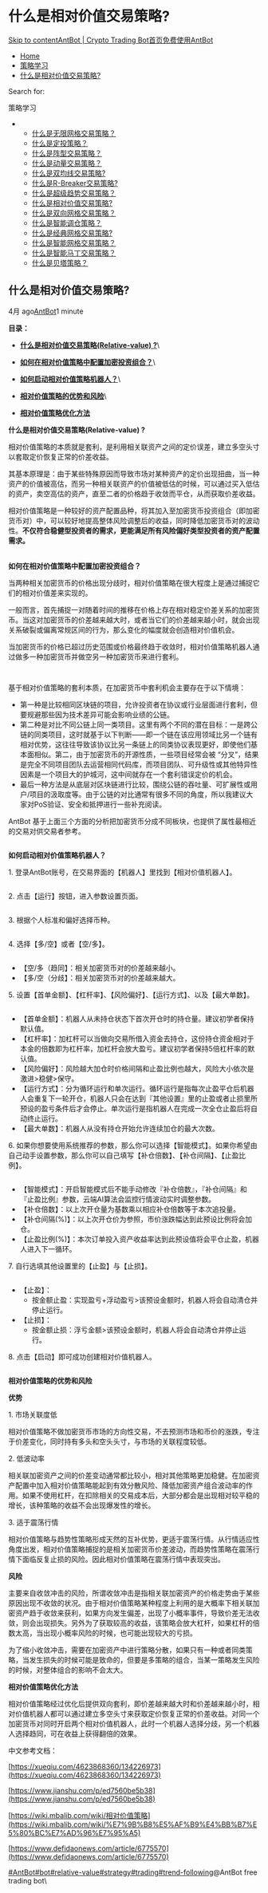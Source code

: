 # 什么是相对价值交易策略?

[Skip to content](https://www.antrade.io/guide/docs/cn/relative-value/#content)[AntBot | Crypto Trading Bot](https://www.antrade.io/guide/docs/cn/)[首页](https://www.antrade.io/guide/docs/cn/)[免费使用AntBot](https://antrade.io/)

* [Home](https://www.antrade.io/guide/docs/cn)
* [策略学习](https://www.antrade.io/guide/docs/cn/cn-strategy/)
* [什么是相对价值交易策略?](https://www.antrade.io/guide/docs/cn/relative-value/)

Search for:

策略学习

*
  * [什么是无限网格交易策略？](https://www.antrade.io/guide/docs/cn/infinity\_grid/)
  * [什么是定投策略？](https://www.antrade.io/guide/docs/cn/regular\_investment/)
  * [什么是阵型交易策略？](https://www.antrade.io/guide/docs/cn/strategy\_formation/)
  * [什么是动量交易策略？](https://www.antrade.io/guide/docs/cn/strategy-momentum/)
  * [什么是双均线交易策略?](https://www.antrade.io/guide/docs/cn/d-kama/)
  * [什么是R-Breaker交易策略?](https://www.antrade.io/guide/docs/cn/r-breaker/)
  * [什么是超级趋势交易策略？](https://www.antrade.io/guide/docs/cn/supertrend/)
  * [什么是相对价值交易策略?](https://www.antrade.io/guide/docs/cn/relative-value/)
  * [什么是双向网格交易策略？](https://www.antrade.io/guide/docs/cn/cn\_strategy\_dual\_grid/)
  * [什么是智能调仓策略？](https://www.antrade.io/guide/docs/cn/cn\_strategy\_rebalancing/)
  * [什么是经典网格交易策略?](https://www.antrade.io/guide/docs/cn/cn\_strategy\_grid/)
  * [什么是智能网格交易策略？](https://www.antrade.io/guide/docs/cn/cn\_strategy\_grid\_ai/)
  * [什么是智能马丁交易策略？](https://www.antrade.io/guide/docs/cn/cn\_strategy\_dca/)
  * [什么是贝塔策略？](https://www.antrade.io/guide/docs/cn/strategy\_ai\_beta/)

## 什么是相对价值交易策略?

4月 ago[AntBot](https://www.antrade.io/guide/docs/cn/author/antbot/)1 minute

**目录：**

* [**什么是相对价值交易策略(Relative-value) ?**](https://www.antrade.io/guide/docs/cn/relative-value/#%E4%BB%80%E4%B9%88%E6%98%AF%E7%9B%B8%E5%AF%B9%E4%BB%B7%E5%80%BC%E4%BA%A4%E6%98%93%E7%AD%96%E7%95%A5\(Relative-value\)%C2%A0?)\

* [**如何在相对价值策略中配置加密投资组合？**](https://www.antrade.io/guide/docs/cn/relative-value/#%E5%A6%82%E4%BD%95%E5%9C%A8%E7%9B%B8%E5%AF%B9%E4%BB%B7%E5%80%BC%E7%AD%96%E7%95%A5%E4%B8%AD%E9%85%8D%E7%BD%AE%E5%8A%A0%E5%AF%86%E6%8A%95%E8%B5%84%E7%BB%84%E5%90%88%EF%BC%9F)\

* [**如何启动相对价值策略机器人？**](https://www.antrade.io/guide/docs/cn/relative-value/#%E5%A6%82%E4%BD%95%E5%90%AF%E5%8A%A8%E7%9B%B8%E5%AF%B9%E4%BB%B7%E5%80%BC%E7%AD%96%E7%95%A5%E6%9C%BA%E5%99%A8%E4%BA%BA%EF%BC%9F)\

* [**相对价值策略的优势和风险**](https://www.antrade.io/guide/docs/cn/relative-value/#%E7%9B%B8%E5%AF%B9%E4%BB%B7%E5%80%BC%E7%AD%96%E7%95%A5%E7%9A%84%E4%BC%98%E5%8A%BF%E5%92%8C%E9%A3%8E%E9%99%A9)\

* [**相对价值策略优化方法**](https://www.antrade.io/guide/docs/cn/relative-value/#%E7%9B%B8%E5%AF%B9%E4%BB%B7%E5%80%BC%E7%AD%96%E7%95%A5%E4%BC%98%E5%8C%96%E6%96%B9%E6%B3%95)

**什么是相对价值交易策略(Relative-value) ?**

相对价值策略的本质就是套利，是利用相关联资产之间的定价误差，建立多空头寸以套取定价恢复正常的价差收益。

其基本原理是：由于某些特殊原因而导致市场对某种资产的定价出现扭曲，当一种资产的价值被高估，而另一种相关联资产的价值被低估的时候，可以通过买入低估的资产，卖空高估的资产，直至二者的价格趋于收敛而平仓，从而获取价差收益。

相对价值策略是一种较好的资产配置品种，将其加入至加密货币投资组合（即加密货币对）中，可以较好地提高整体风险调整后的收益，同时降低加密货币对的波动性。**不仅符合稳健型投资者的需求，更能满足所有风险偏好类型投资者的资产配置需求。**

\
**如何在相对价值策略中配置加密投资组合？**

当两种相关加密货币的价格出现分歧时，相对价值策略在很大程度上是通过捕捉它们的相对价值差来实现的。

一般而言，首先捕捉一对随着时间的推移在价格上存在相对稳定价差关系的加密货币。当这对加密货币的价差越来越大时，或者当它们的价差越来越小时，就会出现关系破裂或偏离常规区间的行为，那么变化的幅度就会创造相对价值机会。

当加密货币的价格已超过历史范围或价格最终趋于收敛时，相对价值策略机器人通过做多一种加密货币并做空另一种加密货币来进行套利。

<figure><img src="https://antrade.io/guide/docs/cn/wp-content/uploads/2022/11/%E5%8E%9F%E7%90%86%E5%9B%BE2.jpg" alt=""><figcaption></figcaption></figure>

<figure><img src="https://antrade.io/guide/docs/cn/wp-content/uploads/2022/11/%E5%8E%9F%E7%90%86%E5%9B%BE1.jpg" alt=""><figcaption></figcaption></figure>

基于相对价值策略的套利本质，在加密货币中套利机会主要存在于以下情境：

* 第一种是比较相同区块链的项目，允许投资者在协议或行业层面进行套利，但要规避那些因为技术差异可能会影响业绩的公链。
* 第二种是对比不同公链上同一类项目。这里有两个不同的潜在目标：一是跨公链的同类项目，这时就基于以下判断——即一个链在该应用领域比另一个链有相对优势，这往往导致该协议比另一条链上的同类协议表现更好，即使他们基本面相似。第二，由于加密货币的开源性质，一些项目经常会被 “分叉”，结果是完全不同项目团队去运营相同代码库，而项目团队、可升级性或其他特异性因素是一个项目大的护城河，这中间就存在一个套利错误定价的机会。
* 最后一种方法是从底层对区块链进行比较，围绕公链的吞吐量、可扩展性或用户/项目的汲取度等。由于公链的对比通常有很多不同的角度，所以我建议大家对PoS验证、安全和抵押进行一些补充阅读。

AntBot 基于上面三个方面的分析把加密货币分成不同板块，也提供了属性最相近的交易对供交易者参考。

<figure><img src="https://antrade.io/guide/docs/cn/wp-content/uploads/2022/11/%E6%9D%BF%E5%9D%97%E5%9B%BE.jpg" alt=""><figcaption></figcaption></figure>

**如何启动相对价值策略机器人？**

1\. 登录AntBot账号，在交易界面的【机器人】里找到【相对价值机器人】。

<figure><img src="https://antrade.io/guide/docs/cn/wp-content/uploads/2022/11/1.jpg" alt=""><figcaption></figcaption></figure>

2\. 点击【运行】按钮，进入参数设置页面。

<figure><img src="https://antrade.io/guide/docs/cn/wp-content/uploads/2022/11/2.jpg" alt=""><figcaption></figcaption></figure>

3\. 根据个人标准和偏好选择币种。

<figure><img src="https://antrade.io/guide/docs/cn/wp-content/uploads/2022/11/3.jpg" alt=""><figcaption></figcaption></figure>

4\. 选择【多/空】或者【空/多】。

<figure><img src="https://antrade.io/guide/docs/cn/wp-content/uploads/2022/11/4.jpg" alt=""><figcaption></figcaption></figure>

* 【空/多（趋同】：相关加密货币对的价差越来越小。
* 【多/空（分歧】：相关加密货币对的价差越来越大。

5\. 设置【首单金额】、【杠杆率】、【风险偏好】、【运行方式】、以及【最大单数】。

<figure><img src="https://antrade.io/guide/docs/cn/wp-content/uploads/2022/11/5.jpg" alt=""><figcaption></figcaption></figure>

* 【首单金额】：机器人从未持仓状态下首次开仓时的持仓量。建议初学者保持默认值。
* 【杠杆率】：加杠杆可以当做向交易所借入资金去持仓，这份持仓资金相对于本金的倍数即为杠杆率，加杠杆会放大盈亏。建议初学者保持5倍杠杆率的默认值。
* 【风险偏好】：风险越大加仓时价格间隔和止盈比例也越大，风险大小依次是激进>稳健>保守。
* 【运行方式】：分为循环运行和单次运行。循环运行是指每次止盈平仓后机器人会重复下一轮开仓，机器人只会在达到『其他设置』里的止盈或者止损里所预设的盈亏条件后才会停止。单次运行是指机器人在完成一次全仓止盈后将自动终止运行。
* 【最大单数】：机器人从没有持仓开始允许连续加仓的最大次数。

6\. 如果你想要使用系统推荐的参数，那么你可以选择【智能模式】。如果你希望由自己动手设置参数，那么你可以自己填写【补仓倍数】、【补仓间隔】、【止盈比例】。

<figure><img src="https://antrade.io/guide/docs/cn/wp-content/uploads/2022/11/6.jpg" alt=""><figcaption></figcaption></figure>

* 【智能模式】：开启智能模式后不能手动修改『补仓倍数』，『补仓间隔』和『止盈比例』参数，云端AI算法会监控行情波动实时调整参数。
* 【补仓倍数】：以上次开仓量为基数乘以相应补仓倍数等于本次追投量。
* 【补仓间隔(%)】：以上次开仓价为参照，市价涨跌幅达到此预设比例将会加仓。
* 【止盈比例(%)】：本次订单投入资产收益率达到此预设值将会平仓止盈，机器人进入下一循环。

7\. 自行选填其他设置里的【止盈】与【止损】。

<figure><img src="https://antrade.io/guide/docs/cn/wp-content/uploads/2022/11/7.jpg" alt=""><figcaption></figcaption></figure>

* 【止盈】：
  * 按金额止盈：实现盈亏+浮动盈亏>该预设金额时，机器人将会自动清仓并停止运行。
* 【止损】：
  * 按金额止损：浮亏金额>该预设金额时，机器人将会自动清仓并停止运行。

8\. 点击【启动】即可成功创建相对价值机器人。

<figure><img src="https://antrade.io/guide/docs/cn/wp-content/uploads/2022/11/8.jpg" alt=""><figcaption></figcaption></figure>

**相对价值策略的优势和风险**

**优势**

1\. 市场关联度低

相对价值策略不做加密货币市场的方向性交易，不去预测市场和币价的涨跌，专注于价差变化，同时持有多头和空头头寸，与市场的关联程度较低。

2\. 低波动率

相关联加密资产之间的价差变动通常都比较小，相对其他策略更加稳健。在加密资产配置中加入相对价值策略能起到有效分散风险、降低加密资产组合波动率的作用。如果不使用杠杆，在扣除相关的交易成本后，大部分都会是出现相对较平稳的增长，该种策略的收益不会出现爆发性的增长。

3\. 适于震荡行情

相对价值策略与趋势性策略形成天然的互补优势，更适于震荡行情。从行情适应性角度出发，相对价值策略捕捉的是相关加密货币价差波动，而趋势性策略在震荡行情下面临反复止损的风险。因此相对价值策略在震荡行情中表现突出。

**风险**

主要来自收敛冲击的风险，所谓收敛冲击是指相关联加密资产的价格走势由于某些原因出现不收敛的状况。由于相对价值策略某种程度上利用的是大概率下相关联加密资产趋于收敛来获利，如果方向发生偏差，出现了小概率事件，导致价差无法收敛，则会出现损失。另外为了获取较高的收益，该策略会放大杠杆，如果杠杆的倍数太高，当出现小概率风险的时候，也可能出现较大的亏损。

为了缩小收敛冲击，需要在加密资产中进行策略分散，如果只有一种或者同类策略，当发生损失的时候可能是致命的，但要是多策略的组合，当某一策略发生风险的时候，对整体组合的影响不会太大。

**相对价值策略优化方法**

相对价值策略经过优化后提供双向套利，即价差越来越大时和价差越来越小时，相对价值机器人都可以通过建立多空头寸来获取定价恢复正常的价差收益。对同一个加密货币对同时开启两个相对价值机器人，此时一个机器人选择分歧，另一个机器人选择趋同，可在收益上获得翻倍的效果。

中文参考文档：

[https://xueqiu.com/4623868360/134226973](https://xueqiu.com/4623868360/134226973)

[https://www.jianshu.com/p/ed7560be5b38](https://www.jianshu.com/p/ed7560be5b38)

[https://wiki.mbalib.com/wiki/相对价值策略](https://wiki.mbalib.com/wiki/%E7%9B%B8%E5%AF%B9%E4%BB%B7%E5%80%BC%E7%AD%96%E7%95%A5)

[https://www.defidaonews.com/article/6775570](https://www.defidaonews.com/article/6775570)

[#AntBot](https://www.antrade.io/guide/docs/cn/tag/antbot/)[#bot](https://www.antrade.io/guide/docs/cn/tag/bot/)[#relative-value](https://www.antrade.io/guide/docs/cn/tag/relative-value/)[#strategy](https://www.antrade.io/guide/docs/cn/tag/strategy/)[#trading](https://www.antrade.io/guide/docs/cn/tag/trading/)[#trend-following](https://www.antrade.io/guide/docs/cn/tag/trend-following/)@AntBot free trading bot\
